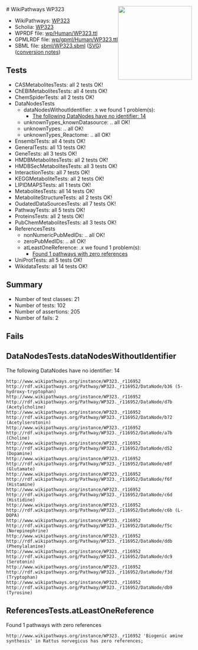<img style="float: right; width: 200px" src="../logo.png" />
# WikiPathways WP323

* WikiPathways: [WP323](https://identifiers.org/wikipathways:WP323)
* Scholia: [WP323](https://scholia.toolforge.org/wikipathways/WP323)
* WPRDF file: [wp/Human/WP323.ttl](../wp/Human/WP323.ttl)
* GPMLRDF file: [wp/gpml/Human/WP323.ttl](../wp/gpml/Human/WP323.ttl)
* SBML file: [sbml/WP323.sbml](../sbml/WP323.sbml) ([SVG](../sbml/WP323.svg)) ([conversion notes](../sbml/WP323.txt))

## Tests
* CASMetabolitesTests: all 2 tests OK!
* ChEBIMetabolitesTests: all 4 tests OK!
* ChemSpiderTests: all 2 tests OK!
* DataNodesTests
    * dataNodesWithoutIdentifier: .x we found 1 problem(s):
        * [The following DataNodes have no identifier: 14](#8792c494)
    * unknownTypes_knownDatasource: .. all OK!
    * unknownTypes: .. all OK!
    * unknownTypes_Reactome: .. all OK!
* EnsemblTests: all 4 tests OK!
* GeneralTests: all 13 tests OK!
* GeneTests: all 3 tests OK!
* HMDBMetabolitesTests: all 2 tests OK!
* HMDBSecMetabolitesTests: all 3 tests OK!
* InteractionTests: all 7 tests OK!
* KEGGMetaboliteTests: all 2 tests OK!
* LIPIDMAPSTests: all 1 tests OK!
* MetabolitesTests: all 14 tests OK!
* MetaboliteStructureTests: all 2 tests OK!
* OudatedDataSourcesTests: all 7 tests OK!
* PathwayTests: all 5 tests OK!
* ProteinsTests: all 2 tests OK!
* PubChemMetabolitesTests: all 3 tests OK!
* ReferencesTests
    * nonNumericPubMedIDs: .. all OK!
    * zeroPubMedIDs: .. all OK!
    * atLeastOneReference: .x we found 1 problem(s):
        * [Found 1 pathways with zero references](#35eb778e)
* UniProtTests: all 5 tests OK!
* WikidataTests: all 14 tests OK!


## Summary

* Number of test classes: 21
* Number of tests: 102
* Number of assertions: 205
* Number of fails: 2

## Fails

<a name="8792c494" />

## DataNodesTests.dataNodesWithoutIdentifier

The following DataNodes have no identifier: 14
```
http://www.wikipathways.org/instance/WP323._r116952 http://rdf.wikipathways.org/Pathway/WP323._r116952/DataNode/b36 (5-hydroxy-tryptophan)
http://www.wikipathways.org/instance/WP323._r116952 http://rdf.wikipathways.org/Pathway/WP323._r116952/DataNode/d7b (Acetylcholine)
http://www.wikipathways.org/instance/WP323._r116952 http://rdf.wikipathways.org/Pathway/WP323._r116952/DataNode/b72 (Acetylserotonin)
http://www.wikipathways.org/instance/WP323._r116952 http://rdf.wikipathways.org/Pathway/WP323._r116952/DataNode/a7b (Choline)
http://www.wikipathways.org/instance/WP323._r116952 http://rdf.wikipathways.org/Pathway/WP323._r116952/DataNode/d52 (Dopamine)
http://www.wikipathways.org/instance/WP323._r116952 http://rdf.wikipathways.org/Pathway/WP323._r116952/DataNode/e8f (Glutamate)
http://www.wikipathways.org/instance/WP323._r116952 http://rdf.wikipathways.org/Pathway/WP323._r116952/DataNode/f6f (Histamine)
http://www.wikipathways.org/instance/WP323._r116952 http://rdf.wikipathways.org/Pathway/WP323._r116952/DataNode/c6d (Histidine)
http://www.wikipathways.org/instance/WP323._r116952 http://rdf.wikipathways.org/Pathway/WP323._r116952/DataNode/c6b (L-DOPA)
http://www.wikipathways.org/instance/WP323._r116952 http://rdf.wikipathways.org/Pathway/WP323._r116952/DataNode/f5c (Norepinephrine)
http://www.wikipathways.org/instance/WP323._r116952 http://rdf.wikipathways.org/Pathway/WP323._r116952/DataNode/ddb (Phenylalanine)
http://www.wikipathways.org/instance/WP323._r116952 http://rdf.wikipathways.org/Pathway/WP323._r116952/DataNode/dc9 (Serotonin)
http://www.wikipathways.org/instance/WP323._r116952 http://rdf.wikipathways.org/Pathway/WP323._r116952/DataNode/f3d (Tryptophan)
http://www.wikipathways.org/instance/WP323._r116952 http://rdf.wikipathways.org/Pathway/WP323._r116952/DataNode/db9 (Tyrosine)
```

<a name="35eb778e" />

## ReferencesTests.atLeastOneReference

Found 1 pathways with zero references
```
http://www.wikipathways.org/instance/WP323._r116952 'Biogenic amine synthesis' in Rattus norvegicus has zero references; 
```


